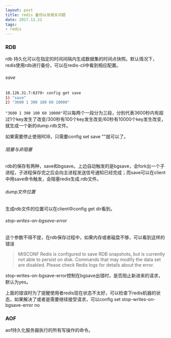```yaml
---
layout: post
title: redis 备份以及相关问题
date: 2017.12.21 
tags: 
- redis 
---
```


### RDB

rdb 持久化可以在指定的时间间隔内生成数据集的时间点快照。默认情况下，redis使用rdb进行备份，可以在redis-cli中看到相应配置。

###### save

```bash
10.126.31.7:6379> config get save
1) "save"
2) "3600 1 300 100 60 10000"
```

`"3600 1 300 100 60 10000"`可以每两个一段分为三段，分别代表3600秒内有超过1个key发生了改变/300秒有100个key发生改变/60秒有10000个key发生改变，就生成一个新的dump.rdb文件。

如果需要停止使用RDB，只需要config set save ""就可以了。

######  阻塞与非阻塞

rdb的保存有两种，save和bgsave。上边自动触发的是bgsave，会fork出一个子进程，子进程保存完之后会向主进程发送信号通知已经完成；而save可以在client中用save命令触发，会阻塞redis生成.rdb文件。

###### dump文件位置

生成rdb文件的位置可以在client中config get dir看到。

###### stop-writes-on-bgsave-error

这个参数不得不提，在rdb保存过程中，如果内存或者磁盘不够，可以看到这样的错误

> MISCONF Redis is configured to save RDB snapshots, but is currently not able to persist on disk. Commands that may modify the data set are disabled. Please check Redis logs for details about the error.

stop-writes-on-bgsave-error控制在bgsave出错时，是否阻止新进来的请求，默认为yes。

上面的错误时为了提醒使用者redis现在状态不太好，可以检查下redis机器的状态，如果解决了或者是需要继续接受请求，可以config set stop-writes-on-bgsave-error no

### AOF

aof持久化服务器执行的所有写操作的命令。